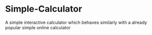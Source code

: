 # Simple-Calculator
A simple interactive calculator which behaves similarly with a already popular simple online calculator
